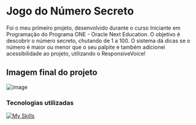# Jogo do Número Secreto

Foi o meu primeiro projeto, desenvolvido durante o curso Iniciante em Programação do Programa ONE - Oracle Next Education. O objetivo é descobrir o número secreto, chutando de 1 a 100. O sistema dá dicas se o número é maior ou menor que o seu palpite e também adicionei acessibilidade ao projeto, utilizando o ResponsiveVoice!

## Imagem final do projeto

![image](https://github.com/miguelfmds/jogo-numeroSecreto/assets/157380435/5af8e0b0-83df-4dc5-93f3-a38f2ba31e4f)


### Tecnologias utilizadas

[![My Skills](https://skillicons.dev/icons?i=js,vscode)](https://skillicons.dev)
